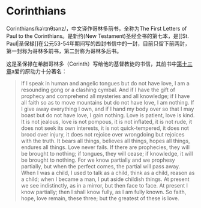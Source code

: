 # Corinthians
Corinthians/kəˈrɪnθɪənz/，中文译作哥林多前书，全称为The First Letters of Paul to the Corinthians。是新约(New Testament)圣经全书的第七本，是[[St. Paul|圣保禄]]在公元53-54年期间写的四封书信中的一封，目前只留下前两封，第一封称为哥林多前书，第二封称为哥林多后书。

这是圣保禄在希腊哥林多（Corinth）写给他的基督教徒的书信，其前书中[第十三章](https://bible.usccb.org/bible/1corinthians/13)a爱的原动力十分著名：

> If I speak in human and angelic tongues but do not have love, I am a resounding gong or a clashing cymbal.
> And if I have the gift of prophecy and comprehend all mysteries and all knowledge; if I have all faith so as to move mountains but do not have love, I am nothing.
> If I give away everything I own, and if I hand my body over so that I may boast but do not have love, I gain nothing.
> Love is patient, love is kind. It is not jealous, love is not pompous, it is not inflated,
> it is not rude, it does not seek its own interests, it is not quick-tempered, it does not brood over injury,
> it does not rejoice over wrongdoing but rejoices with the truth.
> It bears all things, believes all things, hopes all things, endures all things.
> Love never fails. If there are prophecies, they will be brought to nothing; if tongues, they will cease; if knowledge, it will be brought to nothing.
> For we know partially and we prophesy partially,
> but when the perfect comes, the partial will pass away.
> When I was a child, I used to talk as a child, think as a child, reason as a child; when I became a man, I put aside childish things.
> At present we see indistinctly, as in a mirror, but then face to face. At present I know partially; then I shall know fully, as I am fully known.
> So faith, hope, love remain, these three; but the greatest of these is love.